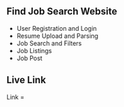## Find Job Search Website

- User Registration and Login
- Resume Upload and Parsing
- Job Search and Filters
- Job Listings
- Job Post

## Live Link

Link =
